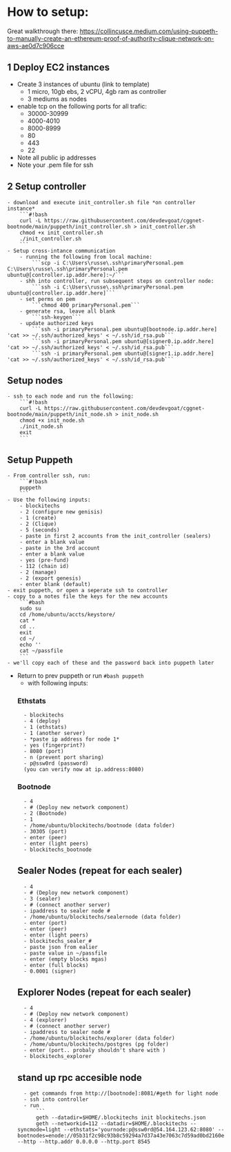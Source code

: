 # How to setup:

Great walkthrough there: https://collincusce.medium.com/using-puppeth-to-manually-create-an-ethereum-proof-of-authority-clique-network-on-aws-ae0d7c906cce
## 1 Deploy EC2 instances
- Create 3 instances of ubuntu (link to template)
    - 1 micro, 10gb ebs, 2 vCPU, 4gb ram as controller
    - 3 mediums as nodes
- enable tcp on the following ports for all trafic:
    - 30000-30999
    - 4000-4010
    - 8000-8999
    - 80
    - 443
    - 22
- Note all public ip addresses 
- Note your .pem file for ssh

## 2 Setup controller
    - download and execute init_controller.sh file *on controller instance*
        ```#!bash
        curl -L https://raw.githubusercontent.com/devdevgoat/cggnet-bootnode/main/puppeth/init_controller.sh > init_controller.sh
        chmod +x init_controller.sh
        ./init_controller.sh
        ```
    - Setup cross-intance communication 
        - running the following from local machine:
            ```scp -i C:\Users\russe\.ssh\primaryPersonal.pem C:\Users\russe\.ssh\primaryPersonal.pem ubuntu@[controller.ip.addr.here]:~/```
        - shh into controller, run subsequent steps on controller node:
            ```ssh -i C:\Users\russe\.ssh\primaryPersonal.pem ubuntu@[controller.ip.addr.here]```
        - set perms on pem
            ```chmod 400 primaryPersonal.pem```
        - generate rsa, leave all blank
            ```ssh-keygen```
        - update authorized keys
            ```ssh -i primaryPersonal.pem ubuntu@[bootnode.ip.addr.here] 'cat >> ~/.ssh/authorized_keys' < ~/.ssh/id_rsa.pub```
            ```ssh -i primaryPersonal.pem ubuntu@[signer0.ip.addr.here] 'cat >> ~/.ssh/authorized_keys' < ~/.ssh/id_rsa.pub```
            ```ssh -i primaryPersonal.pem ubuntu@[signer1.ip.addr.here] 'cat >> ~/.ssh/authorized_keys' < ~/.ssh/id_rsa.pub```

## Setup nodes
    - ssh to each node and run the following:
        ```#!bash
        curl -L https://raw.githubusercontent.com/devdevgoat/cggnet-bootnode/main/puppeth/init_node.sh > init_node.sh
        chmod +x init_node.sh
        ./init_node.sh
        exit
        ```
## Setup Puppeth
    - From controller ssh, run:
        ```#!bash
        puppeth
        ```
    - Use the following inputs:
        - blockitechs
        - 2 (configure new genisis)
        - 1 (create)
        - 2 (Clique)
        - 5 (seconds)
        - paste in first 2 accounts from the init_controller (sealers)
        - enter a blank value
        - paste in the 3rd account
        - enter a blank value
        - yes (pre-fund)
        - 112 (chain id)
        - 2 (manage)
        - 2 (export genesis)
        - enter blank (default)
    - exit puppeth, or open a seperate ssh to controller
    - copy to a notes file the keys for the new accounts
        ```#bash
        sudo su
        cd /home/ubuntu/accts/keystore/
        cat *
        cd ..
        exit
        cd ~/
        echo ''
        cat ~/passfile
        ```
    - we'll copy each of these and the password back into puppeth later
- Return to prev puppeth or run 
        ```#bash
        puppeth
        ```
    - with following inputs:
    ### Ethstats
        - blockitechs
        - 4 (deploy)
        - 1 (ethstats)
        - 1 (another server)
        - *paste ip address for node 1*
        - yes (fingerprint?)
        - 8080 (port)
        - n (prevent port sharing)
        - p@ssw0rd (password)
        (you can verify now at ip.address:8080)
    ### Bootnode
        - 4
        - # (Deploy new network component)
        - 2 (Bootnode)
        - 1
        - /home/ubuntu/blockitechs/bootnode (data folder)
        - 30305 (port)
        - enter (peer)
        - enter (light peers)
        - blockitechs_bootnode

    ## Sealer Nodes (repeat for each sealer)
        - 4
        - # (Deploy new network component)
        - 3 (sealer)
        - # (connect another server)
        - ipaddress to sealer node #
        - /home/ubuntu/blockitechs/sealernode (data folder)
        - enter (port)
        - enter (peer)
        - enter (light peers)
        - blockitechs_sealer_#
        - paste json from ealier
        - paste value in ~/passfile 
        - enter (empty blocks mgas)
        - enter (full blocks)
        - 0.0001 (signer)

    ## Explorer Nodes (repeat for each sealer)
        - 4
        - # (Deploy new network component)
        - 4 (explorer)
        - # (connect another server)
        - ipaddress to sealer node #
        - /home/ubuntu/blockitechs/explorer (data folder)
        - /home/ubuntu/blockitechs/postgres (pg folder)
        - enter (port.. probaly shouldn't share with )
        - blockitechs_explorer
        
    ## stand up rpc accesible node
        - get commands from http://[bootnode]:8081/#geth for light node
        - ssh into controller
        - run 
            ```
            geth --datadir=$HOME/.blockitechs init blockitechs.json
            geth --networkid=112 --datadir=$HOME/.blockitechs --syncmode=light --ethstats='yournode:p@ssw0rd@54.164.123.62:8080' --bootnodes=enode://05b31f2c98c93b8c59294a7d37a43e7063c7d59ad0bd2160e7c7d094a1c154bc1d8a44fe4f6b46e3b7016030bee99c8e53e72fa58444160dfa295cbfa15dd1ad@54.164.123.62:30305 --http --http.addr 0.0.0.0 --http.port 8545
```